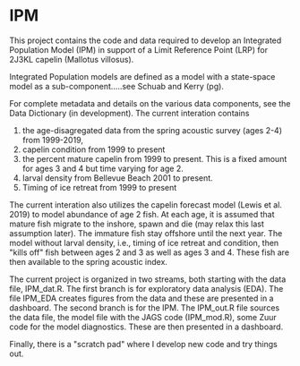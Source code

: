 # IPM
This project contains the code and data required to develop an Integrated Population Model (IPM) in support of a Limit Reference Point (LRP) for 2J3KL capelin (Mallotus villosus).  

Integrated Population models are defined as a model with a state-space model as a sub-component.....see Schuab and Kerry (pg).

For complete metadata and details on the various data components, see the Data Dictionary (in development).  The current interation contains 
1. the age-disagregated data from the spring acoustic survey (ages 2-4) from 1999-2019,
2. capelin condition from 1999 to present
3. the percent mature capelin from 1999 to present.  This is a fixed amount for ages 3 and 4 but time varying for age 2.
3. larval density from Bellevue Beach 2001 to present.
4. Timing of ice retreat from 1999 to present

The current interation also utilizes the capelin forecast model (Lewis et al. 2019) to model abundance of age 2 fish.  At each age, it is assumed that mature fish migrate to the inshore, spawn and die (may relax this last assumption later).  The immature fish stay offshore until the next year.  The model without larval density, i.e., timing of ice retreat and condition, then "kills off" fish between ages 2 and 3 as well as ages 3 and 4.  These fish are then available to the spring acoustic index.

The current project is organized in two streams, both starting with the data file, IPM_dat.R.  The first branch is for exploratory data analysis (EDA).  The file IPM_EDA creates figures from the data and these are presented in a dashboard.  The second branch is for the IPM.  The IPM_out.R file sources the data file, the model file with the JAGS code (IPM_mod.R), some Zuur code for the model diagnostics.  These are then presented in a dashboard.

Finally, there is a "scratch pad" where I develop new code and try things out.


